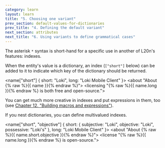 ```yaml
---
category: learn
layout: learn
title: "5. Choosing one variant"
prev_section: default-values-for-dictionaries
prev_title: "4. Defining the default variant"
next_section: attributes
next_title: "6. Using variants to define grammatical cases"
---
```


<section class="clearfix">
	<div class="left">
		<p>The asterisk <code>*</code> syntax is short-hand for a specific use in another of L20n's features: indexes.</p>
		<p>When the entity's value is a dictionary, an index (<code>["short"]</code> below) can be added to it to indicate which key of the dictionary should be returned.</p>
	</div>
	<div class="right">
		<div class="editor sourceEditor height15"
		  id="sourceEditor1"
		  data-source="sourceEditor1"
		  data-output="output1"
		>&lt;name["short"] {
  short: "Loki",
  long: "Loki Mobile Client"
}&gt;
&lt;about "About {% raw %}{{ name }}{% endraw %}"&gt;
&lt;licensing "{% raw %}{{ name.long }}{% endraw %} is both free and open-source."&gt;
		</div>
		<dl id="output1">
		</dl>
	</div>
</section>

<section class="clearfix">
	<div class="left">
		<p>You can get much more creative in indexes and put expressions in them, too (see <a href="{% post_url 2012-07-12-expressions %}">Chapter 12. "Building macros and expressions"</a>).</p>
		<p>If you nest dictionaries, you can define multivalued indexes.</p>
	</div>
	<div class="right">
		<div class="editor sourceEditor height15"
		  id="sourceEditor2"
		  data-source="sourceEditor2"
		  data-output="output2"
		>&lt;name["short", "objective"] {
  short: {
    subjective: "Loki",
    objective: "Loki",
    possessive: "Loki's"
  },
  long: "Loki Mobile Client"
}&gt;
&lt;about "About {% raw %}{{ name.short.objective }}{% endraw %}"&gt;
&lt;license "{% raw %}{{ name.long }}{% endraw %} is open-source."&gt;
		</div>
		<dl id="output2">
		</dl>
	</div>
</section>
